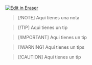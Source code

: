 <p><a target="_blank" href="https://app.eraser.io/workspace/kHAJsJ3MdjaYrrzGCg06" id="edit-in-eraser-github-link"><img alt="Edit in Eraser" src="https://firebasestorage.googleapis.com/v0/b/second-petal-295822.appspot.com/o/images%2Fgithub%2FOpen%20in%20Eraser.svg?alt=media&amp;token=968381c8-a7e7-472a-8ed6-4a6626da5501"></a></p>

>  [!NOTE]
Aqui tienes una nota

>  [!TIP]
Aqui tienes un tip

>  [!IMPORTANT]
Aqui tienes un tip

>  [!WARNING]
Aqui tienes un tips

>  [!CAUTION]
Aqui tienes un tip




<!--- Eraser file: https://app.eraser.io/workspace/kHAJsJ3MdjaYrrzGCg06 --->